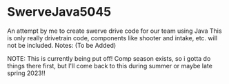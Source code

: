 # SwerveJava5045
An attempt by me to create swerve drive code for our team using Java
This is only really drivetrain code, components like shooter and intake, etc. will not be included. 
Notes: (To be Added)

NOTE: This is currently being put off! Comp season exists, so i gotta do things there first, but I'll come back to this during summer or maybe late spring 2023!!
